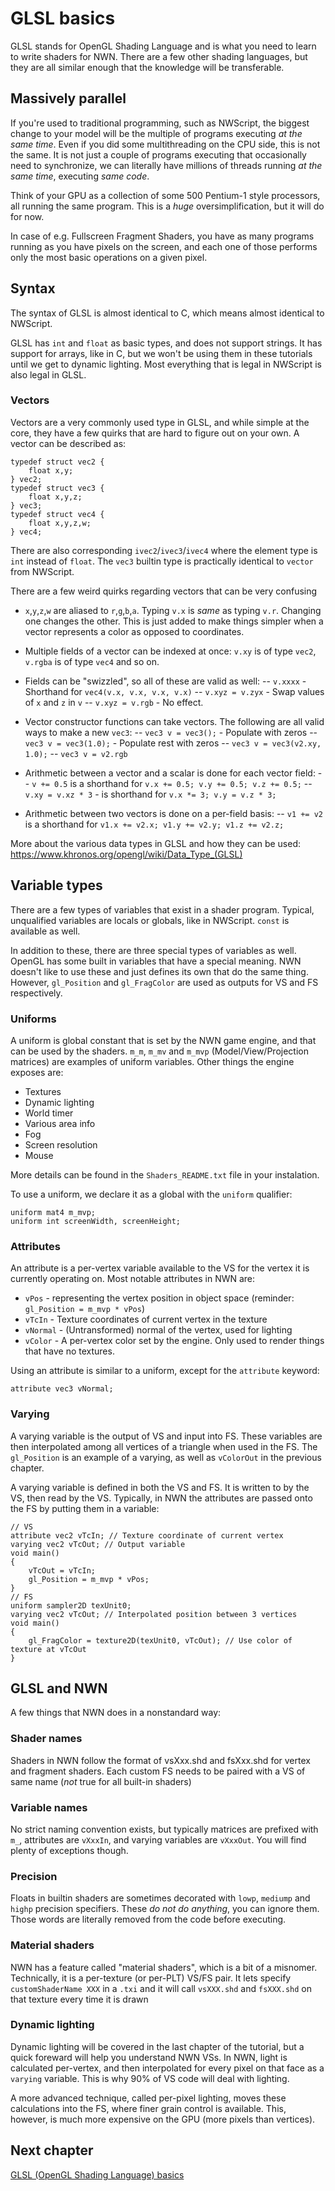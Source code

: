 # GLSL basics

GLSL stands for OpenGL Shading Language and is what you need to learn to write shaders for NWN. There are a few other shading languages, but they are all similar enough that the knowledge will be transferable.

## Massively parallel

If you're used to traditional programming, such as NWScript, the biggest change to your model will be the multiple of programs executing _at the same time_. Even if you did some multithreading on the CPU side, this is not the same. It is not just a couple of programs executing that occasionally need to synchronize, we can literally have millions of threads running _at the same time_, executing _same code_.

Think of your GPU as a collection of some 500 Pentium-1 style processors, all running the same program. This is a _huge_ oversimplification, but it will do for now.

In case of e.g. Fullscreen Fragment Shaders, you have as many programs running as you have pixels on the screen, and each one of those performs only the most basic operations on a given pixel.


## Syntax

The syntax of GLSL is almost identical to C, which means almost identical to NWScript.

GLSL has `int` and `float` as basic types, and does not support strings. It has support for arrays, like in C, but we won't be using them in these tutorials until we get to dynamic lighting. Most everything that is legal in NWScript is also legal in GLSL.

### Vectors

Vectors are a very commonly used type in GLSL, and while simple at the core, they have a few quirks that are hard to figure out on your own. A vector can be described as:

    typedef struct vec2 {
        float x,y;
    } vec2;
    typedef struct vec3 {
        float x,y,z;
    } vec3;
    typedef struct vec4 {
        float x,y,z,w;
    } vec4;

There are also corresponding `ivec2`/`ivec3`/`ivec4` where the element type is `int` instead of `float`. The `vec3` builtin type is practically identical to `vector` from NWScript.

There are a few weird quirks regarding vectors that can be very confusing

- `x`,`y`,`z`,`w` are aliased to `r`,`g`,`b`,`a`. Typing `v.x` is _same_ as typing `v.r`. Changing one changes the other. This is just added to make things simpler when a vector represents a color as opposed to coordinates.

- Multiple fields of a vector can be indexed at once: `v.xy` is of type `vec2`, `v.rgba` is of type `vec4` and so on.

- Fields can be "swizzled", so all of these are valid as well:
-- `v.xxxx` - Shorthand for `vec4(v.x, v.x, v.x, v.x)`
-- `v.xyz = v.zyx` - Swap values of `x` and `z` in `v`
-- `v.xyz = v.rgb` - No effect.

- Vector constructor functions can take vectors. The following are all valid ways to make a new `vec3`:
-- `vec3 v = vec3();` - Populate with zeros
-- `vec3 v = vec3(1.0);` - Populate rest with zeros
-- `vec3 v = vec3(v2.xy, 1.0);`
-- `vec3 v = v2.rgb`

- Arithmetic between a vector and a scalar is done for each vector field:
-- `v += 0.5` is a shorthand for `v.x += 0.5; v.y += 0.5; v.z += 0.5;`
-- `v.xy = v.xz * 3` - is shorthand for `v.x *= 3; v.y = v.z * 3;`

- Arithmetic between two vectors is done on a per-field basis:
-- `v1 += v2` is a shorthand for `v1.x += v2.x; v1.y += v2.y; v1.z += v2.z;`


More about the various data types in GLSL and how they can be used:
https://www.khronos.org/opengl/wiki/Data_Type_(GLSL)


## Variable types

There are a few types of variables that exist in a shader program. Typical, unqualified variables are locals or globals, like in NWScript. `const` is available as well.

In addition to these, there are three special types of variables as well. OpenGL has some built in variables that have a special meaning. NWN doesn't like to use these and just defines its own that do the same thing. However, `gl_Position` and `gl_FragColor` are used as outputs for VS and FS respectively.

### Uniforms

A uniform is global constant that is set by the NWN game engine, and that can be used by the shaders. `m_m`, `m_mv` and `m_mvp` (Model/View/Projection matrices) are examples of uniform variables. Other things the engine exposes are:

- Textures
- Dynamic lighting
- World timer
- Various area info
- Fog
- Screen resolution
- Mouse

More details can be found in the `Shaders_README.txt` file in your instalation.

To use a uniform, we declare it as a global with the `uniform` qualifier:

    uniform mat4 m_mvp;
    uniform int screenWidth, screenHeight;

### Attributes

An attribute is a per-vertex variable available to the VS for the vertex it is currently operating on. Most notable attributes in NWN are:

- `vPos` - representing the vertex position in object space (reminder: `gl_Position = m_mvp * vPos`)
- `vTcIn` - Texture coordinates of current vertex in the texture
- `vNormal` - (Untransformed) normal of the vertex, used for lighting
- `vColor` - A per-vertex color set by the engine. Only used to render things that have no textures.

Using an attribute is similar to a uniform, except for the `attribute` keyword:

    attribute vec3 vNormal;


### Varying

A varying variable is the output of VS and input into FS. These variables are then interpolated among all vertices of a triangle when used in the FS. The `gl_Position` is an example of a varying, as well as `vColorOut` in the previous chapter.

A varying variable is defined in both the VS and FS. It is written to by the VS, then read by the VS. Typically, in NWN the attributes are passed onto the FS by putting them in a variable:

    // VS
    attribute vec2 vTcIn; // Texture coordinate of current vertex
    varying vec2 vTcOut; // Output variable
    void main()
    {
        vTcOut = vTcIn;
        gl_Position = m_mvp * vPos;
    }
    // FS
    uniform sampler2D texUnit0;
    varying vec2 vTcOut; // Interpolated position between 3 vertices
    void main()
    {
        gl_FragColor = texture2D(texUnit0, vTcOut); // Use color of texture at vTcOut
    }



## GLSL and NWN

A few things that NWN does in a nonstandard way:

### Shader names

Shaders in NWN follow the format of vsXxx.shd and fsXxx.shd for vertex and fragment shaders. Each custom FS needs to be paired with a VS of same name (_not_ true for all built-in shaders)

### Variable names

No strict naming convention exists, but typically matrices are prefixed with `m_`, attributes are `vXxxIn`, and varying variables are `vXxxOut`. You will find plenty of exceptions though.

### Precision

Floats in builtin shaders are sometimes decorated with `lowp`, `mediump` and `highp` precision specifiers. These _do not do anything_, you can ignore them. Those words are literally removed from the code before executing.

### Material shaders

NWN has a feature called "material shaders", which is a bit of a misnomer. Technically, it is a per-texture (or per-PLT) VS/FS pair. It lets specify `customShaderName XXX` in a `.txi` and it will call `vsXXX.shd` and `fsXXX.shd` on that texture every time it is drawn

### Dynamic lighting

Dynamic lighting will be covered in the last chapter of the tutorial, but a quick foreward will help you understand NWN VSs. In NWN, light is calculated per-vertex, and then interpolated for every pixel on that face as a `varying` variable. This is why 90% of VS code will deal with lighting.

A more advanced technique, called per-pixel lighting, moves these calculations into the FS, where finer grain control is available. This, however, is much more expensive on the GPU (more pixels than vertices).


## Next chapter
[GLSL (OpenGL Shading Language) basics](tut/glsl-basics.md)
